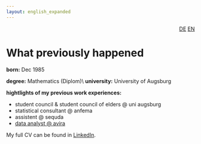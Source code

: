 ```yaml
---
layout: english_expanded
---
```

<div style="text-align: right"><a href="/de/was_zuvor_geschah">DE</a> <a href="/en/previously">EN</a></div>

# What previously happened

**born:** Dec 1985

**degree:** Mathematics (Diplom)\\
**university:** University of Augsburg

**hightlights of my previous work experiences:**
* student council & student council of elders @ uni augsburg
* statistical consultant @ anfema
* assistent @ sequda
* [data analyst @ avira](data-analyst_at_avira)

My full CV can be found in [LinkedIn](https://www.linkedin.com/in/karingehweiler/).
